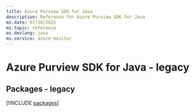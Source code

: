 ```yaml
---
title: Azure Purview SDK for Java
description: Reference for Azure Purview SDK for Java
ms.date: 07/14/2025
ms.topic: reference
ms.devlang: java
ms.service: azure-monitor
---
```

# Azure Purview SDK for Java - legacy
## Packages - legacy
[!INCLUDE [packages](purview-index.md)]